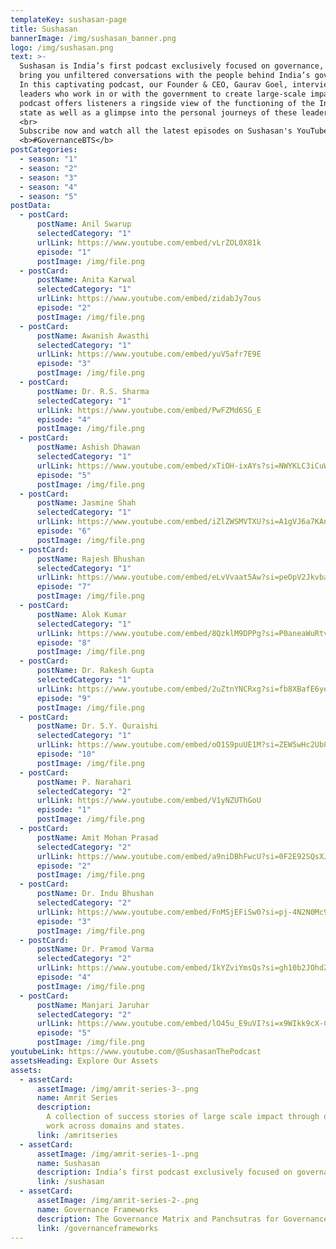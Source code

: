 ```yaml
---
templateKey: sushasan-page
title: Sushasan
bannerImage: /img/sushasan_banner.png
logo: /img/sushasan.png
text: >-
  Sushasan is India’s first podcast exclusively focused on governance, where we
  bring you unfiltered conversations with the people behind India’s governance.
  In this captivating podcast, our Founder & CEO, Gaurav Goel, interviews
  leaders who work in or with the government to create large-scale impact. The
  podcast offers listeners a ringside view of the functioning of the Indian
  state as well as a glimpse into the personal journeys of these leaders. <br>
  <br>
  Subscribe now and watch all the latest episodes on Sushasan's YouTube channel for governance behind-the-scenes! <br> <br>
  <b>#GovernanceBTS</b>
postCategories:
  - season: "1"
  - season: "2"
  - season: "3"
  - season: "4"
  - season: "5"
postData:
  - postCard:
      postName: Anil Swarup
      selectedCategory: "1"
      urlLink: https://www.youtube.com/embed/vLrZOL0X81k
      episode: "1"
      postImage: /img/file.png
  - postCard:
      postName: Anita Karwal
      selectedCategory: "1"
      urlLink: https://www.youtube.com/embed/zidabJy7ous
      episode: "2"
      postImage: /img/file.png
  - postCard:
      postName: Awanish Awasthi
      selectedCategory: "1"
      urlLink: https://www.youtube.com/embed/yuV5afr7E9E
      episode: "3"
      postImage: /img/file.png
  - postCard:
      postName: Dr. R.S. Sharma
      selectedCategory: "1"
      urlLink: https://www.youtube.com/embed/PwFZMd6SG_E
      episode: "4"
      postImage: /img/file.png
  - postCard:
      postName: Ashish Dhawan
      selectedCategory: "1"
      urlLink: https://www.youtube.com/embed/xTiOH-ixAYs?si=NWYKLC3iCuWW2BQT
      episode: "5"
      postImage: /img/file.png
  - postCard:
      postName: Jasmine Shah
      selectedCategory: "1"
      urlLink: https://www.youtube.com/embed/iZlZWSMVTXU?si=A1gVJ6a7KAnzwByo
      episode: "6"
      postImage: /img/file.png
  - postCard:
      postName: Rajesh Bhushan
      selectedCategory: "1"
      urlLink: https://www.youtube.com/embed/eLvVvaat5Aw?si=peOpV2Jkvbafc1lk
      episode: "7"
      postImage: /img/file.png
  - postCard:
      postName: Alok Kumar
      selectedCategory: "1"
      urlLink: https://www.youtube.com/embed/8QzklM9DPPg?si=P0aneaWuRtvU5nIT
      episode: "8"
      postImage: /img/file.png
  - postCard:
      postName: Dr. Rakesh Gupta
      selectedCategory: "1"
      urlLink: https://www.youtube.com/embed/2uZtnYNCRxg?si=fb8XBafE6yeQeY8-
      episode: "9"
      postImage: /img/file.png
  - postCard:
      postName: Dr. S.Y. Quraishi
      selectedCategory: "1"
      urlLink: https://www.youtube.com/embed/oO1S9puUE1M?si=ZEW5wHc2Ub8vbkIN
      episode: "10"
      postImage: /img/file.png
  - postCard:
      postName: P. Narahari
      selectedCategory: "2"
      urlLink: https://www.youtube.com/embed/V1yNZUThGoU
      episode: "1"
      postImage: /img/file.png
  - postCard:
      postName: Amit Mohan Prasad
      selectedCategory: "2"
      urlLink: https://www.youtube.com/embed/a9niDBhFwcU?si=0F2E92SQsXJmZ7IC
      episode: "2"
      postImage: /img/file.png
  - postCard:
      postName: Dr. Indu Bhushan
      selectedCategory: "2"
      urlLink: https://www.youtube.com/embed/FnMSjEFiSw0?si=pj-4N2N0Mc9yhu8x
      episode: "3"
      postImage: /img/file.png
  - postCard:
      postName: Dr. Pramod Varma
      selectedCategory: "2"
      urlLink: https://www.youtube.com/embed/IkYZviYmsQs?si=gh10b2JOhdZeEWpZ
      episode: "4"
      postImage: /img/file.png
  - postCard:
      postName: Manjari Jaruhar
      selectedCategory: "2"
      urlLink: https://www.youtube.com/embed/lO45u_E9uVI?si=x9WIkk9cX-CGA5lS
      episode: "5"
      postImage: /img/file.png
youtubeLink: https://www.youtube.com/@SushasanThePodcast
assetsHeading: Explore Our Assets
assets:
  - assetCard:
      assetImage: /img/amrit-series-3-.png
      name: Amrit Series
      description:
        A collection of success stories of large scale impact through our
        work across domains and states.
      link: /amritseries
  - assetCard:
      assetImage: /img/amrit-series-1-.png
      name: Sushasan
      description: India’s first podcast exclusively focused on governance.
      link: /sushasan
  - assetCard:
      assetImage: /img/amrit-series-2-.png
      name: Governance Frameworks
      description: The Governance Matrix and Panchsutras for Governance Transformation.
      link: /governanceframeworks
---
```

